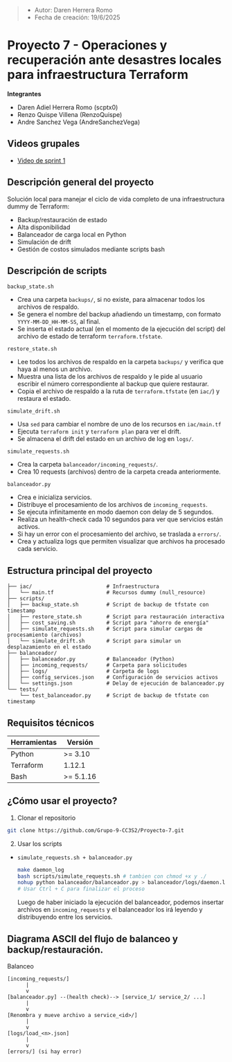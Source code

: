 > - Autor: Daren Herrera Romo
> - Fecha de creación: 19/6/2025

# Proyecto 7 - Operaciones y recuperación ante desastres locales para infraestructura Terraform

**Integrantes**
- Daren Adiel Herrera Romo (scptx0)
- Renzo Quispe Villena (RenzoQuispe)
- Andre Sanchez Vega (AndreSanchezVega)

## Videos grupales

- [Video de sprint 1](https://unipe-my.sharepoint.com/:v:/g/personal/daren_herrera_r_uni_pe/EYXxNwB6cb9OmSLQNa7B8q4B7q1i92Xruj1x8dw18KKDHg?nav=eyJyZWZlcnJhbEluZm8iOnsicmVmZXJyYWxBcHAiOiJPbmVEcml2ZUZvckJ1c2luZXNzIiwicmVmZXJyYWxBcHBQbGF0Zm9ybSI6IldlYiIsInJlZmVycmFsTW9kZSI6InZpZXciLCJyZWZlcnJhbFZpZXciOiJNeUZpbGVzTGlua0NvcHkifX0&e=dMGP9e)

## Descripción general del proyecto

Solución local para manejar el ciclo de vida completo de una infraestructura dummy de Terraform:
- Backup/restauración de estado
- Alta disponibilidad
- Balanceador de carga local en Python
- Simulación de drift
- Gestión de costos simulados mediante scripts bash

## Descripción de scripts

`backup_state.sh`
- Crea una carpeta `backups/`, si no existe, para almacenar todos los archivos de respaldo.
- Se genera el nombre del backup añadiendo un timestamp, con formato `YYYY-MM-DD_HH-MM-SS`, al final.
- Se inserta el estado actual (en el momento de la ejecución del script) del archivo de estado de terraform `terraform.tfstate`. 

`restore_state.sh`
- Lee todos los archivos de respaldo en la carpeta `backups/` y verifica que haya al menos un archivo.
- Muestra una lista de los archivos de respaldo y le pide al usuario escribir el número correspondiente al backup que quiere restaurar.
- Copia el archivo de respaldo a la ruta de `terraform.tfstate` (en `iac/`) y restaura el estado.

`simulate_drift.sh`
- Usa `sed` para cambiar el nombre de uno de los recursos en `iac/main.tf`
- Ejecuta `terraform init` y `terraform plan` para ver el drift.
- Se almacena el drift del estado en un archivo de log en `logs/`.

`simulate_requests.sh`
- Crea la carpeta `balanceador/incoming_requests/`.
- Crea 10 requests (archivos) dentro de la carpeta creada anteriormente.

`balanceador.py`
- Crea e inicializa servicios.
- Distribuye el procesamiento de los archivos de `incoming_requests`.
- Se ejecuta infinitamente en modo daemon con delay de 5 segundos.
- Realiza un health-check cada 10 segundos para ver que servicios están activos.
- Si hay un error con el procesamiento del archivo, se traslada a `errors/`.
- Crea y actualiza logs que permiten visualizar que archivos ha procesado cada servicio. 

## Estructura principal del proyecto

```
├── iac/                        # Infraestructura
│   └── main.tf                 # Recursos dummy (null_resource)
├── scripts/
│   ├── backup_state.sh         # Script de backup de tfstate con timestamp
│   ├── restore_state.sh        # Script para restauración interactiva
│   ├── cost_saving.sh          # Script para "ahorro de energía"
│   ├── simulate_requests.sh    # Script para simular cargas de procesamiento (archivos)
│   └── simulate_drift.sh       # Script para simular un desplazamiento en el estado
├── balanceador/
│   ├── balanceador.py          # Balanceador (Python)
│   ├── incoming_requests/      # Carpeta para solicitudes
│   ├── logs/                   # Carpeta de logs
│   ├── config_services.json    # Configuración de servicios activos
│   └── settings.json           # Delay de ejecución de balanceador.py
└── tests/
    └── test_balanceador.py     # Script de backup de tfstate con timestamp    
```

## Requisitos técnicos

| Herramientas | Versión       |
|--------------|---------------|
| Python       | >= 3.10   |
| Terraform    | 1.12.1        |
| Bash         | >= 5.1.16 |

## ¿Cómo usar el proyecto?

1. Clonar el repositorio

```bash
git clone https://github.com/Grupo-9-CC3S2/Proyecto-7.git
```

2. Usar los scripts
- `simulate_requests.sh + balanceador.py` 
    ```bash
    make daemon_log
    bash scripts/simulate_requests.sh # tambien con chmod +x y ./
    nohup python balanceador/balanceador.py > balanceador/logs/daemon.log 2>&1 &
    # Usar Ctrl + C para finalizar el proceso
    ```

    Luego de haber iniciado la ejecución del balanceador, podemos insertar archivos en `incoming_requests` y el balanceador los irá leyendo y distribuyendo entre los servicios.


## Diagrama ASCII del flujo de balanceo y backup/restauración.

Balanceo

```
[incoming_requests/] 
      |
      v
[balanceador.py] --(health check)--> [service_1/ service_2/ ...]
      |
      v
[Renombra y mueve archivo a service_<id>/]
      |
      v
[logs/load_<n>.json]
      |
      v
[errors/] (si hay error)
```
